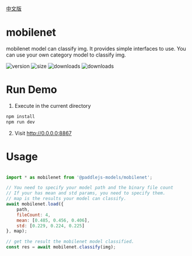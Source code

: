 [中文版](./README_cn.md)

# mobilenet

mobilenet model can classify img. It provides simple interfaces to use. You can use your own category model to classify img.

<img src="https://img.shields.io/npm/v/@paddlejs-models/mobilenet?color=success" alt="version"> <img src="https://img.shields.io/bundlephobia/min/@paddlejs-models/mobilenet" alt="size"> <img src="https://img.shields.io/npm/dm/@paddlejs-models/mobilenet?color=orange" alt="downloads"> <img src="https://img.shields.io/npm/dt/@paddlejs-models/mobilenet" alt="downloads">

# Run Demo
1. Execute in the current directory
``` bash
npm install
npm run dev
```
2. Visit http://0.0.0.0:8867

# Usage

```js

import * as mobilenet from '@paddlejs-models/mobilenet';

// You need to specify your model path and the binary file count
// If your has mean and std params, you need to specify them.
// map is the results your model can classify.
await mobilenet.load({
    path,
    fileCount: 4,
    mean: [0.485, 0.456, 0.406],
    std: [0.229, 0.224, 0.225]
}, map);

// get the result the mobilenet model classified.
const res = await mobilenet.classify(img);

```